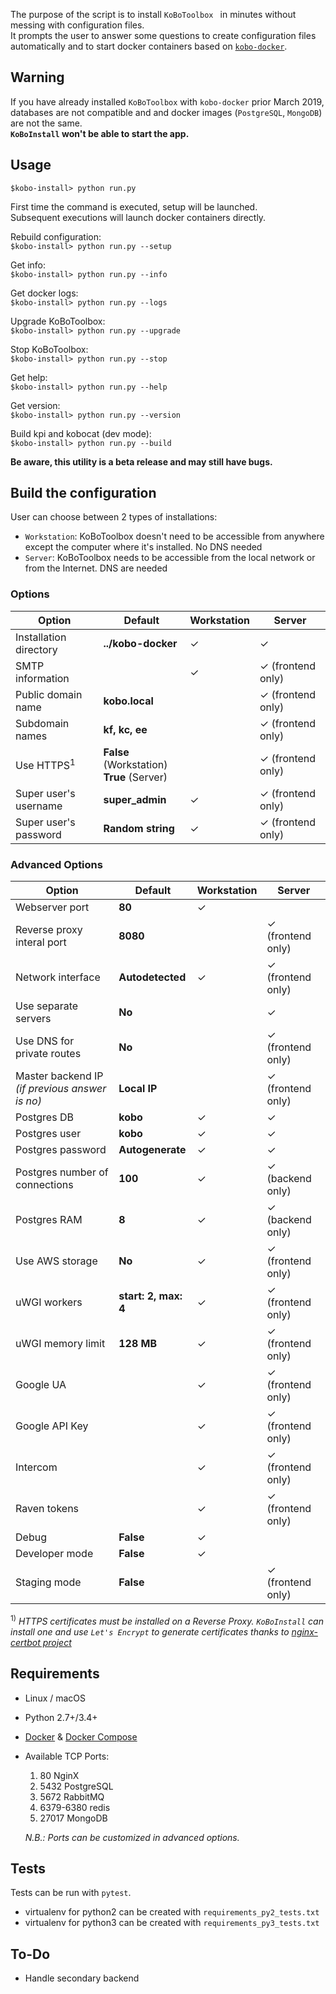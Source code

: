 The purpose of the script is to install `KoBoToolbox ` in minutes without messing with configuration files.  
It prompts the user to answer some questions to create configuration files automatically and to start docker containers based on [`kobo-docker`](https://github.com/kobotoolbox/kobo-docker "").

## Warning
If you have already installed `KoBoToolbox` with `kobo-docker` prior March 2019,
databases are not compatible and and docker images (`PostgreSQL`, `MongoDB`) are not the same.  
**`KoBoInstall` won't be able to start the app.**



## Usage

`$kobo-install> python run.py`

First time the command is executed, setup will be launched.   
Subsequent executions will launch docker containers directly.

Rebuild configuration:  
`$kobo-install> python run.py --setup`

Get info:  
`$kobo-install> python run.py --info`

Get docker logs:  
`$kobo-install> python run.py --logs`

Upgrade KoBoToolbox:  
`$kobo-install> python run.py --upgrade`

Stop KoBoToolbox:  
`$kobo-install> python run.py --stop`

Get help:  
`$kobo-install> python run.py --help`

Get version:  
`$kobo-install> python run.py --version`

Build kpi and kobocat (dev mode):  
`$kobo-install> python run.py --build`


**Be aware, this utility is a beta release and may still have bugs.**

## Build the configuration
User can choose between 2 types of installations:

- `Workstation`: KoBoToolbox doesn't need to be accessible from anywhere except the computer where it's installed. No DNS needed 
- `Server`: KoBoToolbox needs to be accessible from the local network or from the Internet. DNS are needed

### Options

|Option|Default|Workstation|Server
|---|---|---|---|
|Installation directory| **../kobo-docker**  | ✓ | ✓ |
|SMTP information|  | ✓ | ✓ (frontend only) |
|Public domain name| **kobo.local** |  | ✓ (frontend only) |
|Subdomain names| **kf, kc, ee**  |  | ✓ (frontend only) |
|Use HTTPS<sup>1</sup>| **False** (Workstation)<br>**True** (Server)  |  | ✓ (frontend only) |
|Super user's username| **super_admin** | ✓ | ✓ (frontend only) |
|Super user's password| **Random string**  | ✓ | ✓ (frontend only) |

### Advanced Options

|Option|Default|Workstation|Server
|---|---|---|---|
|Webserver port| **80**  | ✓ |  |
|Reverse proxy interal port| **8080**  |  | ✓ (frontend only) |
|Network interface|  **Autodetected**  | ✓ | ✓ (frontend only) |
|Use separate servers| **No**  |  | ✓ |
|Use DNS for private routes| **No**  |  | ✓ (frontend only) |
|Master backend IP _(if previous answer is no)_| **Local IP**  |  | ✓ (frontend only) |
|Postgres DB|  **kobo**  | ✓ | ✓ |
|Postgres user|  **kobo**  | ✓ | ✓ |
|Postgres password|  **Autogenerate**  | ✓ | ✓ |
|Postgres number of connections|  **100**  | ✓ | ✓ (backend only) |
|Postgres RAM|  **8**  | ✓ | ✓ (backend only) |
|Use AWS storage|  **No**  | ✓ | ✓ (frontend only) |
|uWGI workers|  **start: 2, max: 4**  | ✓ | ✓ (frontend only) |
|uWGI memory limit|  **128 MB**  | ✓ | ✓ (frontend only) |
|Google UA|  | ✓ | ✓ (frontend only) |
|Google API Key|  | ✓ | ✓ (frontend only) |
|Intercom| | ✓ | ✓ (frontend only) |
|Raven tokens|   | ✓ | ✓ (frontend only) |
|Debug|  **False**  | ✓ |  |
|Developer mode|  **False**  | ✓ | |
|Staging mode|  **False**  |  | ✓ (frontend only) |

<sup>1)</sup> _HTTPS certificates must be installed on a Reverse Proxy. 
`KoBoInstall` can install one and use `Let's Encrypt` to generate certificates thanks to [nginx-certbot project](https://github.com/wmnnd/nginx-certbot "")_

## Requirements

- Linux / macOS
- Python 2.7+/3.4+
- [Docker](https://www.docker.com/get-started "") & [Docker Compose](https://docs.docker.com/compose/install/ "")
- Available TCP Ports:

    1. 80 NginX
    2. 5432 PostgreSQL
    3. 5672 RabbitMQ
    4. 6379-6380 redis
    5. 27017 MongoDB
    
    _N.B.: Ports can be customized in advanced options._

## Tests

Tests can be run with `pytest`.

- virtualenv for python2 can be created with `requirements_py2_tests.txt`
- virtualenv for python3 can be created with `requirements_py3_tests.txt`

## To-Do

- Handle secondary backend
